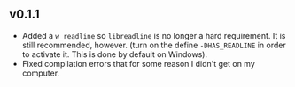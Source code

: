 ## v0.1.1
- Added a `w_readline` so `libreadline` is no longer a hard requirement. It is still recommended, however. (turn on the define `-DHAS_READLINE` in order to activate it. This is done by default on Windows).
- Fixed compilation errors that for some reason I didn't get on my computer.
